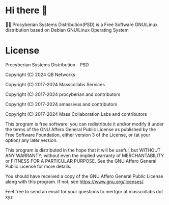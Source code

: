 # Hi there 👋

🙋‍♀️ Procyberian Systems Distribution(PSD) is a Free Software GNU/Linux distribution based on Debian GNU/Linux Operating System

# License

Procyberian Systems Distribution - PSD

Copyright (C) 2024 QB Networks

Copyright (C) 2017-2024 Masscollabs Services

Copyright (C) 2017-2024 procyberian and contributors

Copyright (C) 2017-2024 amassivus and contributors

Copyright (C) 2017-2024 Mass Collaboration Labs and contributors

This program is free software: you can redistribute it and/or modify
it under the terms of the GNU Affero General Public License as published
by the Free Software Foundation, either version 3 of the License, or
(at your option) any later version.

This program is distributed in the hope that it will be useful,
but WITHOUT ANY WARRANTY; without even the implied warranty of
MERCHANTABILITY or FITNESS FOR A PARTICULAR PURPOSE.  See the
GNU Affero General Public License for more details.

You should have received a copy of the GNU Affero General Public License
along with this program.  If not, see <https://www.gnu.org/licenses/>.

Feel free to send an email for your questions to mertgor at masscollabs dot xyz
